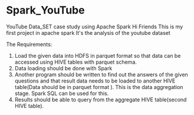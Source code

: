 # Spark_YouTube
YouTube Data_SET case study using Apache Spark
Hi Friends This is my first project in apache spark
It's the analysis of the youtube dataset

The Requirements:
1) Load the given data into HDFS in parquet format so that data can be accessed using HIVE tables with parquet schema.
2) Data loading should be done with Spark
3) Another program should be written to find out the answers of the given questions and that result data needs to be loaded to another HIVE table(Data should be in parquet format ). This is the data aggregation stage. Spark SQL can be used for this.
4) Results should be able to query from the aggregate HIVE table(second HIVE table).
